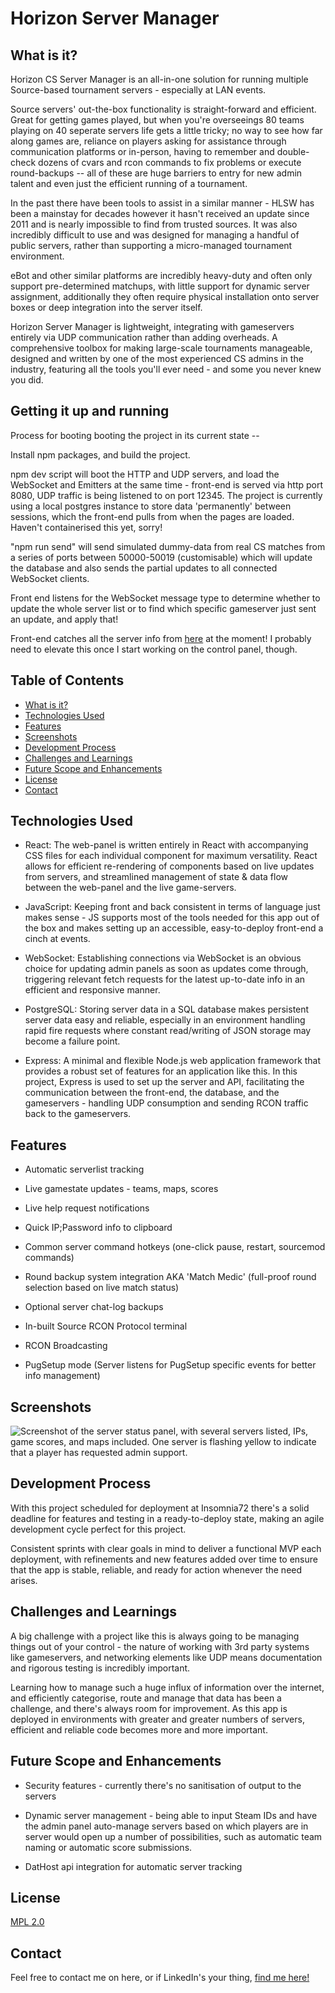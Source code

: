 # Horizon Server Manager



## What is it?

Horizon CS Server Manager is an all-in-one solution for running multiple Source-based tournament servers - especially at LAN events.

Source servers' out-the-box functionality is straight-forward and efficient. Great for getting games played, but when you're overseeings 80 teams playing on 40 seperate servers life gets a little tricky; no way to see how far along games are, reliance on players asking for assistance through communication platforms or in-person, having to remember and double-check dozens of cvars and rcon commands to fix problems or execute round-backups -- all of these are huge barriers to entry for new admin talent and even just the efficient running of a tournament.

In the past there have been tools to assist in a similar manner - HLSW has been a mainstay for decades however it hasn't received an update since 2011 and is nearly impossible to find from trusted sources. It was also incredibly difficult to use and was designed for managing a handful of public servers, rather than supporting a micro-managed tournament environment.

eBot and other similar platforms are incredibly heavy-duty and often only support pre-determined matchups, with little support for dynamic server assignment, additionally they often require physical installation onto server boxes or deep integration into the server itself.

Horizon Server Manager is lightweight, integrating with gameservers entirely via UDP communication rather than adding overheads. A comprehensive toolbox for making large-scale tournaments manageable, designed and written by one of the most experienced CS admins in the industry, featuring all the tools you'll ever need - and some you never knew you did.

## Getting it up and running

Process for booting booting the project in its current state --

Install npm packages, and build the project.

npm dev script will boot the HTTP and UDP servers, and load the WebSocket and Emitters at the same time - front-end is served via http port 8080, UDP traffic is being listened to on port 12345.
The project is currently using a local postgres instance to store data 'permanently' between sessions, which the front-end pulls from when the pages are loaded. Haven't containerised this yet, sorry!

"npm run send" will send simulated dummy-data from real CS matches from a series of ports between 50000-50019 (customisable) which will update the database and also sends the partial updates to all connected WebSocket clients.

Front end listens for the WebSocket message type to determine whether to update the whole server list or to find which specific gameserver just sent an update, and apply that!

Front-end catches all the server info from [here](https://github.com/dredwerkz/Horizon-CS-Server-Manager/blob/ddd8eb6d0c485859f181fcf8b3b9c8df5a508821/src/components/ServerContainer/ServerContainer.jsx#L12) at the moment! I probably need to elevate this once I start working on the control panel, though.

## Table of Contents

-   [What is it?](#what-is-it)
-   [Technologies Used](#technologies-used)
-   [Features](#features)
-   [Screenshots](#screenshots)
-   [Development Process](#development-process)
-   [Challenges and Learnings](#challenges-and-learnings)
-   [Future Scope and Enhancements](#future-scope-and-enhancements)
-   [License](#license)
-   [Contact](#contact)

## Technologies Used

-   React: The web-panel is written entirely in React with accompanying CSS files for each individual component for maximum versatility. React allows for efficient re-rendering of components based on live updates from servers, and streamlined management of state & data flow between the web-panel and the live game-servers.

-   JavaScript: Keeping front and back consistent in terms of language just makes sense - JS supports most of the tools needed for this app out of the box and makes setting up an accessible, easy-to-deploy front-end a cinch at events.

-   WebSocket: Establishing connections via WebSocket is an obvious choice for updating admin panels as soon as updates come through, triggering relevant fetch requests for the latest up-to-date info in an efficient and responsive manner.

-   PostgreSQL: Storing server data in a SQL database makes persistent server data easy and reliable, especially in an environment handling rapid fire requests where constant read/writing of JSON storage may become a failure point.

-   Express: A minimal and flexible Node.js web application framework that provides a robust set of features for an application like this. In this project, Express is used to set up the server and API, facilitating the communication between the front-end, the database, and the gameservers - handling UDP consumption and sending RCON traffic back to the gameservers.

## Features

* Automatic serverlist tracking

* Live gamestate updates - teams, maps, scores

* Live help request notifications

* Quick IP;Password info to clipboard

* Common server command hotkeys (one-click pause, restart, sourcemod commands)

* Round backup system integration AKA 'Match Medic' (full-proof round selection based on live match status)

* Optional server chat-log backups

* In-built Source RCON Protocol terminal

* RCON Broadcasting

* PugSetup mode (Server listens for PugSetup specific events for better info management)

## Screenshots

![Screenshot of the server status panel, with several servers listed, IPs, game scores, and maps included. One server is flashing yellow to indicate that a player has requested admin support.](https://i.imgur.com/6Sv7nKS.png)

## Development Process

With this project scheduled for deployment at Insomnia72 there's a solid deadline for features and testing in a ready-to-deploy state, making an agile development cycle perfect for this project.

Consistent sprints with clear goals in mind to deliver a functional MVP each deployment, with refinements and new features added over time to ensure that the app is stable, reliable, and ready for action whenever the need arises.

## Challenges and Learnings

A big challenge with a project like this is always going to be managing things out of your control - the nature of working with 3rd party systems like gameservers, and networking elements like UDP means documentation and rigorous testing is incredibly important.

Learning how to manage such a huge influx of information over the internet, and efficiently categorise, route and manage that data has been a challenge, and there's always room for improvement. As this app is deployed in environments with greater and greater numbers of servers, efficient and reliable code becomes more and more important. 

## Future Scope and Enhancements

* Security features - currently there's no sanitisation of output to the servers

* Dynamic server management - being able to input Steam IDs and have the admin panel auto-manage servers based on which players are in server would open up a number of possibilities, such as automatic team naming or automatic score submissions.

* DatHost api integration for automatic server tracking

## License

[MPL 2.0](https://www.mozilla.org/en-US/MPL/2.0/)

## Contact

Feel free to contact me on here, or if LinkedIn's your thing, [find me here!](https://www.linkedin.com/in/jon-kelly-esports/)
